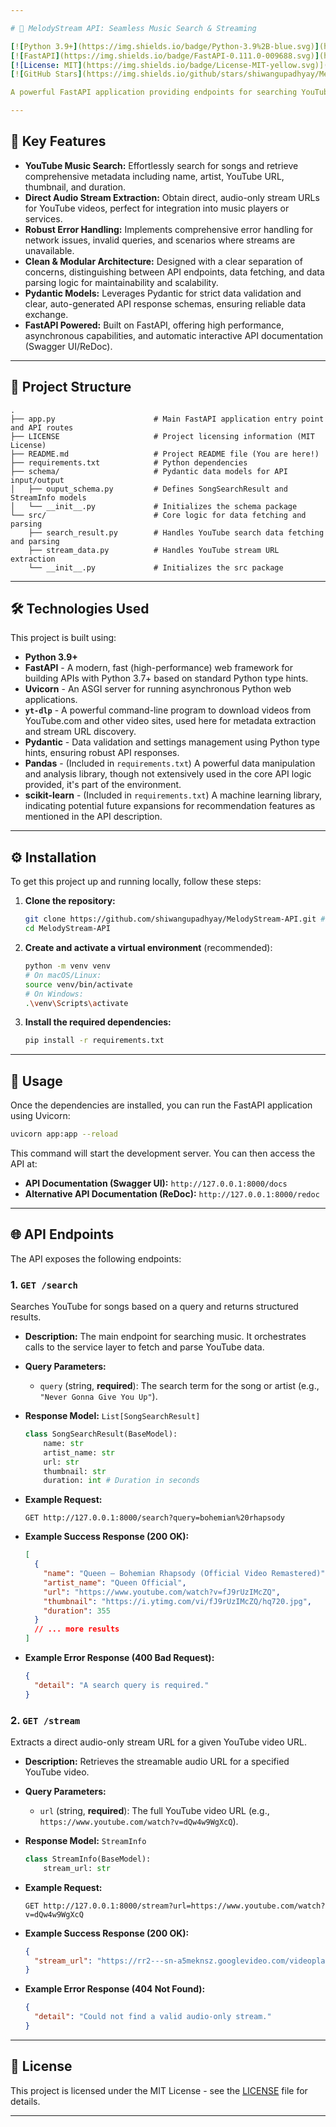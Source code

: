 ```yaml
---

# 🎵 MelodyStream API: Seamless Music Search & Streaming

[![Python 3.9+](https://img.shields.io/badge/Python-3.9%2B-blue.svg)](https://www.python.org/)
[![FastAPI](https://img.shields.io/badge/FastAPI-0.111.0-009688.svg)](https://fastapi.tiangolo.com/)
[![License: MIT](https://img.shields.io/badge/License-MIT-yellow.svg)](LICENSE)
[![GitHub Stars](https://img.shields.io/github/stars/shiwangupadhyay/MelodyStream-API?style=social)](https://github.com/shiwangupadhyay/MelodyStream-API) <!-- Placeholder, assuming a GitHub repo -->

A powerful FastAPI application providing endpoints for searching YouTube music, extracting streamable audio URLs, and laying the groundwork for future song recommendations.

---
```


## 🚀 Key Features

*   **YouTube Music Search:** Effortlessly search for songs and retrieve comprehensive metadata including name, artist, YouTube URL, thumbnail, and duration.
*   **Direct Audio Stream Extraction:** Obtain direct, audio-only stream URLs for YouTube videos, perfect for integration into music players or services.
*   **Robust Error Handling:** Implements comprehensive error handling for network issues, invalid queries, and scenarios where streams are unavailable.
*   **Clean & Modular Architecture:** Designed with a clear separation of concerns, distinguishing between API endpoints, data fetching, and data parsing logic for maintainability and scalability.
*   **Pydantic Models:** Leverages Pydantic for strict data validation and clear, auto-generated API response schemas, ensuring reliable data exchange.
*   **FastAPI Powered:** Built on FastAPI, offering high performance, asynchronous capabilities, and automatic interactive API documentation (Swagger UI/ReDoc).

---

## 📂 Project Structure

```
.
├── app.py                      # Main FastAPI application entry point and API routes
├── LICENSE                     # Project licensing information (MIT License)
├── README.md                   # Project README file (You are here!)
├── requirements.txt            # Python dependencies
├── schema/                     # Pydantic data models for API input/output
│   ├── ouput_schema.py         # Defines SongSearchResult and StreamInfo models
│   └── __init__.py             # Initializes the schema package
└── src/                        # Core logic for data fetching and parsing
    ├── search_result.py        # Handles YouTube search data fetching and parsing
    ├── stream_data.py          # Handles YouTube stream URL extraction
    └── __init__.py             # Initializes the src package
```

---

## 🛠️ Technologies Used

This project is built using:

*   **Python 3.9+**
*   **FastAPI** - A modern, fast (high-performance) web framework for building APIs with Python 3.7+ based on standard Python type hints.
*   **Uvicorn** - An ASGI server for running asynchronous Python web applications.
*   **`yt-dlp`** - A powerful command-line program to download videos from YouTube.com and other video sites, used here for metadata extraction and stream URL discovery.
*   **Pydantic** - Data validation and settings management using Python type hints, ensuring robust API responses.
*   **Pandas** - (Included in `requirements.txt`) A powerful data manipulation and analysis library, though not extensively used in the core API logic provided, it's part of the environment.
*   **scikit-learn** - (Included in `requirements.txt`) A machine learning library, indicating potential future expansions for recommendation features as mentioned in the API description.

---

## ⚙️ Installation

To get this project up and running locally, follow these steps:

1.  **Clone the repository:**
    ```bash
    git clone https://github.com/shiwangupadhyay/MelodyStream-API.git # Replace with actual repo URL
    cd MelodyStream-API
    ```

2.  **Create and activate a virtual environment** (recommended):
    ```bash
    python -m venv venv
    # On macOS/Linux:
    source venv/bin/activate
    # On Windows:
    .\venv\Scripts\activate
    ```

3.  **Install the required dependencies:**
    ```bash
    pip install -r requirements.txt
    ```

---

## 🚀 Usage

Once the dependencies are installed, you can run the FastAPI application using Uvicorn:

```bash
uvicorn app:app --reload
```

This command will start the development server. You can then access the API at:

*   **API Documentation (Swagger UI):** `http://127.0.0.1:8000/docs`
*   **Alternative API Documentation (ReDoc):** `http://127.0.0.1:8000/redoc`

---

## 🌐 API Endpoints

The API exposes the following endpoints:

### 1. `GET /search`

Searches YouTube for songs based on a query and returns structured results.

*   **Description:** The main endpoint for searching music. It orchestrates calls to the service layer to fetch and parse YouTube data.
*   **Query Parameters:**
    *   `query` (string, **required**): The search term for the song or artist (e.g., `"Never Gonna Give You Up"`).
*   **Response Model:** `List[SongSearchResult]`

    ```python
    class SongSearchResult(BaseModel):
        name: str
        artist_name: str
        url: str
        thumbnail: str
        duration: int # Duration in seconds
    ```

*   **Example Request:**
    ```
    GET http://127.0.0.1:8000/search?query=bohemian%20rhapsody
    ```
*   **Example Success Response (200 OK):**
    ```json
    [
      {
        "name": "Queen – Bohemian Rhapsody (Official Video Remastered)",
        "artist_name": "Queen Official",
        "url": "https://www.youtube.com/watch?v=fJ9rUzIMcZQ",
        "thumbnail": "https://i.ytimg.com/vi/fJ9rUzIMcZQ/hq720.jpg",
        "duration": 355
      }
      // ... more results
    ]
    ```
*   **Example Error Response (400 Bad Request):**
    ```json
    {
      "detail": "A search query is required."
    }
    ```

### 2. `GET /stream`

Extracts a direct audio-only stream URL for a given YouTube video URL.

*   **Description:** Retrieves the streamable audio URL for a specified YouTube video.
*   **Query Parameters:**
    *   `url` (string, **required**): The full YouTube video URL (e.g., `https://www.youtube.com/watch?v=dQw4w9WgXcQ`).
*   **Response Model:** `StreamInfo`

    ```python
    class StreamInfo(BaseModel):
        stream_url: str
    ```

*   **Example Request:**
    ```
    GET http://127.0.0.1:8000/stream?url=https://www.youtube.com/watch?v=dQw4w9WgXcQ
    ```
*   **Example Success Response (200 OK):**
    ```json
    {
      "stream_url": "https://rr2---sn-a5meknsz.googlevideo.com/videoplayback?expire=..."
    }
    ```
*   **Example Error Response (404 Not Found):**
    ```json
    {
      "detail": "Could not find a valid audio-only stream."
    }
    ```

---

## 📄 License

This project is licensed under the MIT License - see the [LICENSE](LICENSE) file for details.

---
